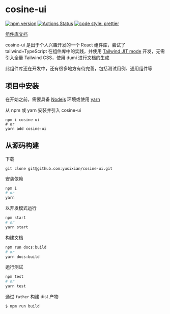 # cosine-ui

[![npm version](https://img.shields.io/npm/v/cosine-ui/latest.svg)](https://www.npmjs.com/package/@cosine_yu/cosine-ui)
[![Actions Status](https://github.com/yusixian/cosine-ui/actions/workflows/npm-publish.yml/badge.svg)](https://github.com/yusixian/cosine-ui)
[![code style: prettier](https://img.shields.io/badge/code_style-prettier-ff69b4.svg?style=flat-square)](https://github.com/prettier/prettier)

[组件库文档](https://ui.cosine.ren/)

cosine-ui 是出于个人兴趣开发的一个 React 组件库，尝试了 tailwind+TypeScript 在组件库中的实践，并使用 [Tailwind JIT mode](https://www.tailwindcss.cn/docs/just-in-time-mode) 开发，无需引入全量 Tailwind CSS，使用 dumi 进行文档的生成

此组件库还在开发中，还有很多地方有待完善，包括测试用例、通用组件等

## 项目中安装

在开始之前，需要具备 [Nodejs](https://nodejs.org/en/) 环境或使用 [yarn](https://classic.yarnpkg.com/en/docs/install#windows-stable)

从 npm 或 yarn 安装并引入 cosine-ui

```
npm i cosine-ui
# or
yarn add cosine-ui
```

## 从源码构建

下载

```
git clone git@github.com:yusixian/cosine-ui.git
```

安装依赖

```bash
npm i
# or
yarn
```

以开发模式运行

```bash
npm start
# or
yarn start
```

构建文档

```bash
npm run docs:build
# or
yarn docs:build
```

运行测试

```bash
npm test
# or
yarn test
```

通过 `father` 构建 dist 产物

```bash
$ npm run build
```
